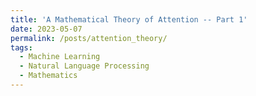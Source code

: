 ```yaml
---
title: 'A Mathematical Theory of Attention -- Part 1'
date: 2023-05-07
permalink: /posts/attention_theory/
tags:
  - Machine Learning
  - Natural Language Processing
  - Mathematics
---
```


